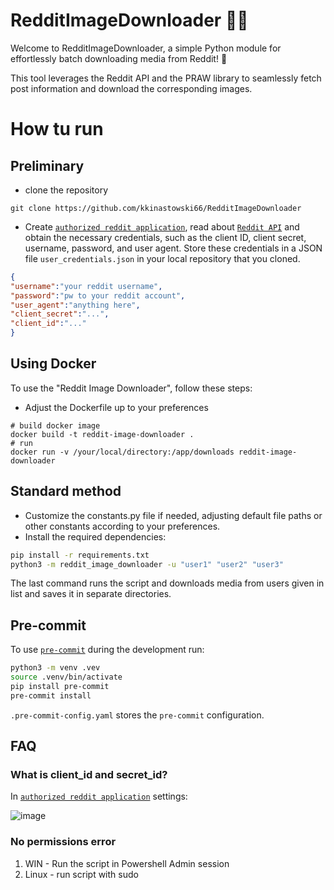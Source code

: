 # RedditImageDownloader 🎨📸

Welcome to RedditImageDownloader, a simple Python module for effortlessly batch downloading media from Reddit! 🌟

This tool leverages the Reddit API and the PRAW library to seamlessly fetch post information and download the corresponding images.

# How tu run

## Preliminary

- clone the repository
```shell
git clone https://github.com/kkinastowski66/RedditImageDownloader
```
- Create [`authorized reddit application`](https://www.reddit.com/prefs/apps), read about [`Reddit API`](https://www.reddit.com/dev/api/) and obtain the necessary credentials, such as the client ID, client secret, username, password, and user agent. Store these credentials in a JSON file `user_credentials.json` in your local repository that you cloned.

```json
{
"username":"your reddit username",
"password":"pw to your reddit account",
"user_agent":"anything here",
"client_secret":"...",
"client_id":"..."
}
```


## Using Docker
To use the "Reddit Image Downloader", follow these steps:
 - Adjust the Dockerfile up to your preferences 
 ```shell
 # build docker image 
docker build -t reddit-image-downloader .
# run
 docker run -v /your/local/directory:/app/downloads reddit-image-downloader
 ```

## Standard method
 - Customize the constants.py file if needed, adjusting default file paths or other constants according to your preferences.
 - Install the required dependencies:
```sh
pip install -r requirements.txt 
python3 -m reddit_image_downloader -u "user1" "user2" "user3"
```

The last command runs the script and downloads media from users given in list and saves it in separate directories.

## Pre-commit

To use [`pre-commit`](https://pre-commit.com) during the development run:

```sh
python3 -m venv .vev
source .venv/bin/activate
pip install pre-commit
pre-commit install
```

`.pre-commit-config.yaml` stores the `pre-commit` configuration.

## FAQ

### What is client_id and secret_id?

In [`authorized reddit application`](https://www.reddit.com/prefs/apps) settings:

![image](https://github.com/kkinastowski66/reddit-image-download/assets/101144906/1b76c851-373d-4065-9ffe-f20e86c30a17)

### No permissions error

1. WIN - Run the script in Powershell Admin session
2. Linux - run script with sudo
